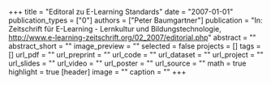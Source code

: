 +++
title = "Editoral zu E-Learning Standards"
date = "2007-01-01"
publication_types = ["0"]
authors = ["Peter Baumgartner"]
publication = "In: Zeitschrift für E-Learning - Lernkultur und Bildungstechnologie, http://www.e-learning-zeitschrift.org/02_2007/editorial.php"
abstract = ""
abstract_short = ""
image_preview = ""
selected = false
projects = []
tags = []
url_pdf = ""
url_preprint = ""
url_code = ""
url_dataset = ""
url_project = ""
url_slides = ""
url_video = ""
url_poster = ""
url_source = ""
math = true
highlight = true
[header]
image = ""
caption = ""
+++
